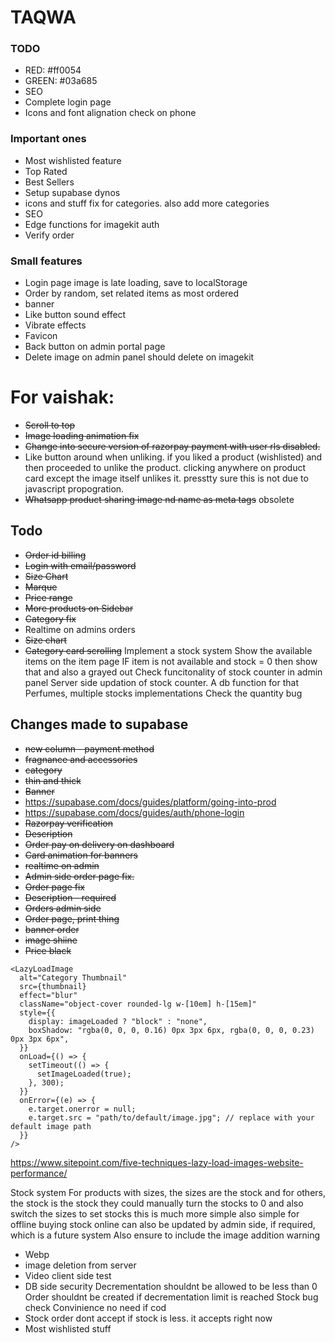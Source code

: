 # TAQWA

### TODO

- RED: #ff0054
- GREEN: #03a685
- SEO
- Complete login page
- Icons and font alignation check on phone

### Important ones

- Most wishlisted feature
- Top Rated
- Best Sellers
- Setup supabase dynos
- icons and stuff fix for categories. also add more categories
- SEO
- Edge functions for imagekit auth
- Verify order

### Small features

- Login page image is late loading, save to localStorage
- Order by random, set related items as most ordered
- banner
- Like button sound effect
- Vibrate effects
- Favicon
- Back button on admin portal page
- Delete image on admin panel should delete on imagekit

# For vaishak:

- ~~Scroll to top~~
- ~~Image loading animation fix~~
- ~~Change into secure version of razorpay payment with user rls disabled.~~
- Like button around when unliking. if you liked a product (wishlisted) and then proceeded to unlike the product. clicking anywhere on product card except the image itself unlikes it. presstty sure this is not due to javascript propogration.
- ~~Whatsapp product sharing image nd name as meta tags~~ obsolete

## Todo

- ~~Order id billing~~
- ~~Login with email/password~~
- ~~Size Chart~~
- ~~Marque~~
- ~~Price range~~
- ~~More products on Sidebar~~
- ~~Category fix~~
- Realtime on admins orders
- ~~Size chart~~
- ~~Category card scrolling~~
  Implement a stock system
  Show the available items on the item page
  IF item is not available and stock = 0 then show that and also a grayed out
  Check funcitonality of stock counter in admin panel
  Server side updation of stock counter. A db function for that
  Perfumes, multiple stocks implementations
  Check the quantity bug

## Changes made to supabase

- ~~new column - payment method~~
- ~~fragnance and accessories~~
- ~~category~~
- ~~thin and thick~~
- ~~Banner~~
- https://supabase.com/docs/guides/platform/going-into-prod
- https://supabase.com/docs/guides/auth/phone-login
- ~~Razorpay verification~~
- ~~Description~~
- ~~Order pay on delivery on dashboard~~
- ~~Card animation for banners~~
- ~~realtime on admin~~
- ~~Admin side order page fix.~~
- ~~Order page fix~~
- ~~Description - required~~
- ~~Orders admin side~~
- ~~Order page, print thing~~
- ~~banner order~~
- ~~image shiine~~
- ~~Price black~~

```
<LazyLoadImage
  alt="Category Thumbnail"
  src={thumbnail}
  effect="blur"
  className="object-cover rounded-lg w-[10em] h-[15em]"
  style={{
    display: imageLoaded ? "block" : "none",
    boxShadow: "rgba(0, 0, 0, 0.16) 0px 3px 6px, rgba(0, 0, 0, 0.23) 0px 3px 6px",
  }}
  onLoad={() => {
    setTimeout(() => {
      setImageLoaded(true);
    }, 300);
  }}
  onError={(e) => {
    e.target.onerror = null;
    e.target.src = "path/to/default/image.jpg"; // replace with your default image path
  }}
/>
```

https://www.sitepoint.com/five-techniques-lazy-load-images-website-performance/

Stock system
For products with sizes, the sizes are the stock
and for others, the stock is the stock
they could manually turn the stocks to 0
and also switch the sizes to set stocks
this is much more simple
also simple for offline buying
stock online can also be updated by admin side, if required, which is a future system
Also ensure to include the image addition warning

- Webp
- image deletion from server
- Video client side test
- DB side security
  Decrementation shouldnt be allowed to be less than 0
  Order shouldnt be created if decrementation limit is reached
  Stock bug check
  Convinience no need if cod
- Stock order dont accept if stock is less. it accepts right now
- Most wishlisted stuff
